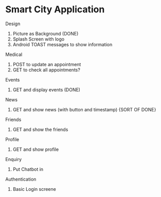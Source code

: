 # Smart City Application


Design

1. Picture as Background (DONE)
2. Splash Screen with logo
3. Android TOAST messages to show information


Medical

1. POST to update an appointment
2. GET to check all appointments?


Events

1. GET and display events (DONE)


News

1. GET and show news (with button and timestamp) {SORT OF DONE}


Friends

1. GET and show the friends


Profile

1. GET and show profile


Enquiry

1. Put Chatbot in


Authentication

1. Basic Login screene

